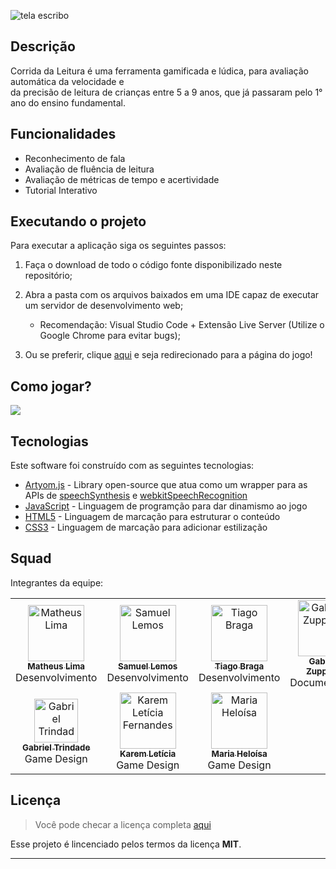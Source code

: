 ![tela escribo](https://user-images.githubusercontent.com/97136886/204396914-539c781c-5351-497d-84a6-aa0cd8cbb693.PNG)

## Descrição
Corrida da Leitura é uma ferramenta gamificada e lúdica, para avaliação automática da velocidade e <br> da precisão  de leitura  de crianças entre 5 a 9 anos, que já passaram pelo 1° ano do ensino fundamental.

## Funcionalidades

* Reconhecimento de fala 
* Avaliação de fluência de leitura
* Avaliação de métricas de tempo e acertividade
* Tutorial Interativo

## Executando o projeto

Para executar a aplicação siga os seguintes passos:

1. Faça o download de todo o código fonte disponibilizado neste repositório;

2. Abra a pasta com os arquivos baixados em uma IDE capaz de executar um servidor de desenvolvimento web;
    - Recomendação: Visual Studio Code + Extensão Live Server (Utilize o Google Chrome para evitar bugs);
    
3. Ou se preferir, clique [aqui](https://corridadaleitura.netlify.app/) e seja redirecionado para a página do jogo!

## Como jogar?

<img src="https://user-images.githubusercontent.com/97136886/204395893-1770d4a3-4607-4b45-9b00-a412a184ed0d.gif"></img>

## Tecnologias

Este software foi construído com as seguintes tecnologias:

- [Artyom.js](https://sdkcarlos.github.io/sites/artyom.html) - Library open-source que atua como um wrapper para as APIs de [speechSynthesis](https://developer.mozilla.org/en-US/docs/Web/API/SpeechSynthesis) e [webkitSpeechRecognition](https://developer.mozilla.org/en-US/docs/Web/API/Web_Speech_API/Using_the_Web_Speech_API)
- [JavaScript](https://www.javascript.com/) - Linguagem de programção para dar dinamismo ao jogo
- [HTML5](https://developer.mozilla.org/en-US/docs/Web/HTML) - Linguagem de marcação para estruturar o conteúdo
- [CSS3](https://developer.mozilla.org/en-US/docs/Learn/CSS) - Linguagem de marcação para adicionar estilização 

## Squad
Integrantes da equipe:

<table>
    <tr>
    <td widith:"90px" align="center"><a href="https://github.com/matheuslimaandrade"><img src="https://avatars.githubusercontent.com/u/90625499?v=4" width="90px;" alt="Matheus Lima"/><br /><sub><b>Matheus Lima</b></sub></a><br />Desenvolvimento</td>
    <td align="center"><a href="https://github.com/SamuelLemosS"><img src="https://avatars.githubusercontent.com/u/107142956?v=4" width="90px;" alt="Samuel Lemos "/><br /><sub><b>Samuel Lemos</b></sub></a><br />Desenvolvimento</td>
    <td align="center"><a href="https://github.com/tiagobragafernandesm"><img src="https://avatars.githubusercontent.com/u/97136886?v=4" width="90px;" alt="Tiago Braga"/><br /><sub><b>Tiago Braga</b></sub></a><br />Desenvolvimento</td>
     <td align="center"><a href="https://github.com/MariaGabrielaAlvesZuppardo"><img src="https://avatars.githubusercontent.com/u/89602692?v=4" width="90px;" alt="Gabriela Zuppardo"/><br /><sub><b>Gabriela Zuppardo</b></sub></a><br />Documentação</td>
    </tr>
       <td align="center"><a href="https://www.linkedin.com/in/gabriel-trindade-3873ba238//"><img src="https://avatars.githubusercontent.com/u/67664738?v=4" width="70px;" alt="Gabriel Trindade"/><br /><sub><b>Gabriel Trindade</b></sub></a><br />Game Design</td>
     <td align="center"><a href="https://github.com/KaremLeticia"><img src="https://avatars.githubusercontent.com/u/109493495?v=4" width="90px;" alt="Karem Letícia Fernandes"/><br /><sub><b>Karem Letícia</b></sub></a><br />Game Design</td>
      <td align="center"><a href="https://github.com/mheloisagalvao"><img src="https://avatars.githubusercontent.com/u/92959408?v=4" width="90px;" alt="Maria Heloísa"/><br /><sub><b>Maria Heloísa</b></sub></a><br/>Game Design</td>
      </tr>
<table>

## Licença
>Você pode checar a licença completa [aqui](https://github.com/IgorAntun/node-chat/blob/master/LICENSE)

Esse projeto é lincenciado pelos termos da licença **MIT**.


---

